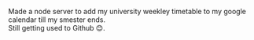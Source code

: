 Made a node server to add my university weekley timetable to my google calendar till my smester ends.
<br>
Still getting used to Github 😊.
